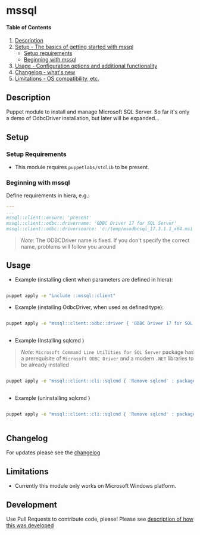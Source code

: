 
# mssql

#### Table of Contents

1. [Description](#description)
2. [Setup - The basics of getting started with mssql](#setup)
    * [Setup requirements](#setup-requirements)
    * [Beginning with mssql](#beginning-with-mssql)
3. [Usage - Configuration options and additional functionality](#usage)
3. [Changelog - what's new](#changelog)
4. [Limitations - OS compatibility, etc.](#limitations)

## Description

Puppet module to install and manage Microsoft SQL Server.  So far it's only a demo of OdbcDriver installation, but later will be expanded...

## Setup

### Setup Requirements

* This module requires `puppetlabs/stdlib` to be present.

### Beginning with mssql

Define requirements in hiera, e.g.:

  ```yaml
  ---
  ...
  mssql::client::ensure: 'present'
  mssql::client::odbc::drivername: 'ODBC Driver 17 for SQL Server'
  mssql::client::odbc::driversource: 'c:/temp/msodbcsql_17.3.1.1_x64.msi'
  ```

  > _Note:_ The ODBCDriver name is fixed.  If you don't specify the correct name, problems will follow you around

## Usage

* Example (installing client when parameters are defined in hiera):

```cmd

puppet apply -e "include ::mssql::client"

```

* Example (installing OdbcDriver, when used as defined type):

```cmd

puppet apply -e "mssql::client::odbc::driver { 'ODBC Driver 17 for SQL Server' : ensure => 'present', driver => 'ODBC Driver 17 for SQL Server', source => 'c:/temp/msodbcsql_17.3.1.1_x64.msi',  }"
  
```

* Example (Installing sqlcmd )

> _Note:_ `Microsoft Command Line Utilities for SQL Server` package has a prerequisite of `Microsoft ODBC Driver` and a modern `.NET` libraries to be already installed

```cmd

puppet apply -e "mssql::client::cli::sqlcmd { 'Remove sqlcmd' : package => 'Microsoft Command Line Utilities 15 for SQL Server', ensure => 'present', source => 'c:/temp/MsSqlCmdLnUtils.msi', }"
  
```

* Example (uninstalling sqlcmd )

```cmd

puppet apply -e "mssql::client::cli::sqlcmd { 'Remove sqlcmd' : package => 'Microsoft Command Line Utilities 15 for SQL Server', ensure => 'absent', source => 'c:/temp/MsSqlCmdLnUtils.msi', }"
  
```

## Changelog

For updates please see the [changelog](CHANGELOG.md)

## Limitations

* Currently this module only works on Microsoft Windows platform.

## Development

Use Pull Requests to contribute code, please!  Please see [description of how this was developed](CONTRIBUTING.md)